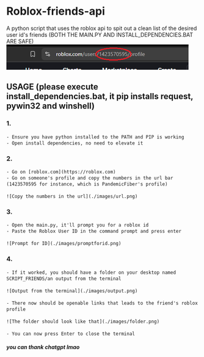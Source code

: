 # Roblox-friends-api
A python script that uses the roblox api to spit out a clean list of the desired user id's friends
(BOTH THE MAIN.PY AND INSTALL_DEPENDENCIES.BAT ARE SAFE)
![Copy the numbers in the url](./images/url.png)

## USAGE (please execute install_dependencies.bat, it pip installs request, pywin32 and winshell)

### 1.

    - Ensure you have python installed to the PATH and PIP is working
    - Open install dependencies, no need to elevate it

### 2.

    - Go on [roblox.com](https://roblox.com)
    - Go on someone's profile and copy the numbers in the url bar (1423570595 for instance, which is PandemicFiber's profile)

    ![Copy the numbers in the url](./images/url.png)

### 3.

    - Open the main.py, it'll prompt you for a roblox id
    - Paste the Roblox User ID in the command prompt and press enter
    
    ![Prompt for ID](./images/promptforid.png)
### 4.

    - If it worked, you should have a folder on your desktop named SCRIPT_FRIENDS/an output from the terminal

    ![Output from the terminal](./images/output.png)

    - There now should be openable links that leads to the friend's roblox profile

    ![The folder should look like that](./images/folder.png)

    - You can now press Enter to close the terminal
    



##### you can thank chatgpt lmao
